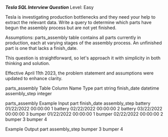 ***Tesla SQL Interview Question***
Level: Easy

Tesla is investigating production bottlenecks and they need your help to extract the relevant data. Write a query to determine which parts have begun the assembly process 
but are not yet finished.

Assumptions:
parts_assembly table contains all parts currently in production, each at varying stages of the assembly process.
An unfinished part is one that lacks a finish_date.

This question is straightforward, so let's approach it with simplicity in both thinking and solution.

Effective April 11th 2023, the problem statement and assumptions were updated to enhance clarity.

parts_assembly Table
Column Name	       Type
part	               string
finish_date	       datetime
assembly_step	       integer

parts_assembly Example Input
part	           finish_date	         assembly_step
battery	         01/22/2022 00:00:00	       1
battery	         02/22/2022 00:00:00	       2
battery	         03/22/2022 00:00:00	       3
bumper	         01/22/2022 00:00:00	       1
bumper	         02/22/2022 00:00:00	       2
bumper		                                3
bumper		                                4

Example Output
part	                 assembly_step
bumper	                     3
bumper	                     4
